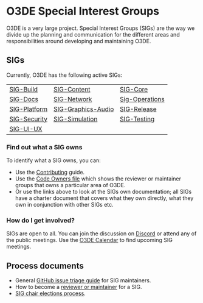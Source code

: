 # O3DE Special Interest Groups
O3DE is a very large project. Special Interest Groups (SIGs) are the way we divide up the planning and communication for the different areas and responsibilities around developing and maintaining O3DE. 

## SIGs
Currently, O3DE has the following active SIGs:

|     |     |     |
|-----|-----|-----|
| [SIG-Build](https://github.com/o3de/sig-build) | [SIG-Content](https://github.com/o3de/sig-content) | [SIG-Core](https://github.com/o3de/sig-core) |
| [SIG-Docs](https://github.com/o3de/sig-docs-community) | [SIG-Network](https://github.com/o3de/sig-network) | [Sig-Operations](https://github.com/o3de/sig-operations) |
| [SIG-Platform](https://github.com/o3de/sig-platform) | [SIG-Graphics-Audio](https://github.com/o3de/sig-graphics-audio) | [SIG-Release](https://github.com/o3de/sig-release) | 
| [SIG-Security](https://github.com/o3de/sig-security) | [SIG-Simulation](https://github.com/o3de/sig-simulation) | [SIG-Testing](https://github.com/o3de/sig-testing) |
| [SIG-UI-UX](https://github.com/o3de/sig-ui-ux) || | 

### Find out what a SIG owns

To identify what a SIG owns, you can:
* Use the [Contributing](../CONTRIBUTING.md) guide.
* Use the [Code Owners file](https://github.com/o3de/o3de/blob/development/.github/CODEOWNERS) which shows the reviewer or maintainer groups that owns a particular area of O3DE.
* Or use the links above to look at the SIGs own documentation; all SIGs have a charter document that covers what they own directly, what they own in conjunction with other SIGs etc.

### How do I get involved?
SIGs are open to all. You can join the discussion on [Discord](https://discord.com/invite/o3de)
or attend any of the public meetings. Use the [O3DE Calendar](https://lists.o3de.org/g/o3de-calendar/calendar) to find upcoming SIG meetings.


## Process documents

* General [GitHub issue triage guide](../sigs/docs/sig-issues-triage-guide.md) for SIG maintainers.
* How to become a [reviewer or maintainer](../community-membership.md) for a SIG.
* [SIG chair elections process](../O3DE%20Elections/O3DE%20Elections%20Guide.md).